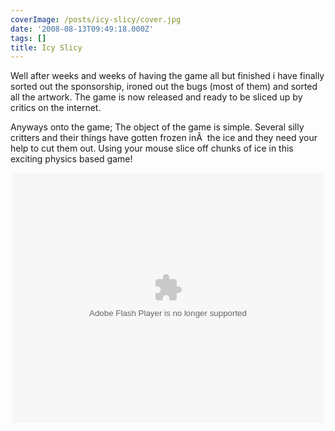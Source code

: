 ```yaml
---
coverImage: /posts/icy-slicy/cover.jpg
date: '2008-08-13T09:49:18.000Z'
tags: []
title: Icy Slicy
---
```


Well after weeks and weeks of having the game all but finished i have finally sorted out the sponsorship, ironed out the bugs (most of them) and sorted all the artwork. The game is now released and ready to be sliced up by critics on the internet.

<!-- more -->

Anyways onto the game; The object of the game is simple. Several silly critters and their things have gotten frozen inÂ  the ice and they need your help to cut them out. Using your mouse slice off chunks of ice in this exciting physics based game!

<p style="text-align: center;"><object width="500" height="400" data="https://www.mikecann.co.uk/projects/icyslicy/IcySlicy.swf" type="application/x-shockwave-flash"><param name="quality" value="high" /><param name="name" value="IcySlicy" /><param name="src" value="https://www.mikecann.co.uk/projects/icyslicy/IcySlicy.swf" /><param name="bgcolor" value="#ffffff" /></object>
